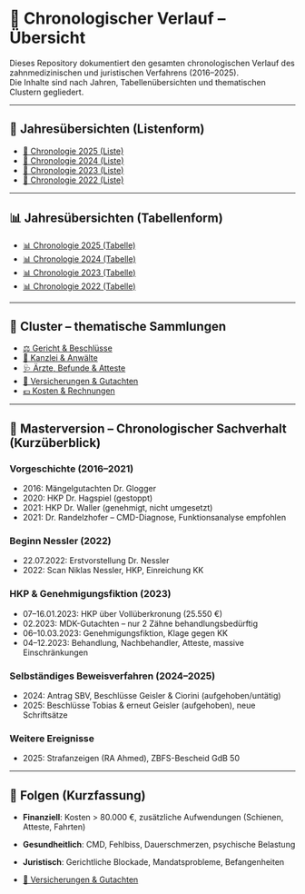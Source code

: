 # 📑 Chronologischer Verlauf – Übersicht

Dieses Repository dokumentiert den gesamten chronologischen Verlauf des zahnmedizinischen und juristischen Verfahrens (2016–2025).  
Die Inhalte sind nach Jahren, Tabellenübersichten und thematischen Clustern gegliedert.  

---

## 📄 Jahresübersichten (Listenform)
- [📄 Chronologie 2025 (Liste)](notizen/2025.md)
- [📄 Chronologie 2024 (Liste)](notizen/2024.md)
- [📄 Chronologie 2023 (Liste)](notizen/2023.md)
- [📄 Chronologie 2022 (Liste)](notizen/2022.md)

---

## 📊 Jahresübersichten (Tabellenform)
- [📊 Chronologie 2025 (Tabelle)](notizen/2025_tabelle.md)
- [📊 Chronologie 2024 (Tabelle)](notizen/2024_tabelle.md)
- [📊 Chronologie 2023 (Tabelle)](notizen/2023_tabelle.md)
- [📊 Chronologie 2022 (Tabelle)](notizen/2022_tabelle.md)

---

## 📂 Cluster – thematische Sammlungen
- [⚖️ Gericht & Beschlüsse](cluster/gericht.md)
- [📂 Kanzlei & Anwälte](cluster/kanzlei.md)
- [🩺 Ärzte, Befunde & Atteste](cluster/aerzte_befunde.md)
- [📑 Versicherungen & Gutachten](cluster/versicherungen.md)
- [💶 Kosten & Rechnungen](cluster/kosten.md)

---

## 📌 Masterversion – Chronologischer Sachverhalt (Kurzüberblick)

### Vorgeschichte (2016–2021)
- 2016: Mängelgutachten Dr. Glogger  
- 2020: HKP Dr. Hagspiel (gestoppt)  
- 2021: HKP Dr. Waller (genehmigt, nicht umgesetzt)  
- 2021: Dr. Randelzhofer – CMD-Diagnose, Funktionsanalyse empfohlen  

### Beginn Nessler (2022)
- 22.07.2022: Erstvorstellung Dr. Nessler  
- 2022: Scan Niklas Nessler, HKP, Einreichung KK  

### HKP & Genehmigungsfiktion (2023)
- 07–16.01.2023: HKP über Vollüberkronung (25.550 €)  
- 02.2023: MDK-Gutachten – nur 2 Zähne behandlungsbedürftig  
- 06–10.03.2023: Genehmigungsfiktion, Klage gegen KK  
- 04–12.2023: Behandlung, Nachbehandler, Atteste, massive Einschränkungen  

### Selbständiges Beweisverfahren (2024–2025)
- 2024: Antrag SBV, Beschlüsse Geisler & Ciorini (aufgehoben/untätig)  
- 2025: Beschlüsse Tobias & erneut Geisler (aufgehoben), neue Schriftsätze  

### Weitere Ereignisse
- 2025: Strafanzeigen (RA Ahmed), ZBFS-Bescheid GdB 50  

---

## 📌 Folgen (Kurzfassung)
- **Finanziell**: Kosten > 80.000 €, zusätzliche Aufwendungen (Schienen, Atteste, Fahrten)  
- **Gesundheitlich**: CMD, Fehlbiss, Dauerschmerzen, psychische Belastung  
- **Juristisch**: Gerichtliche Blockade, Mandatsprobleme, Befangenheiten  

- [📑 Versicherungen & Gutachten](cluster/versicherungen.md)

